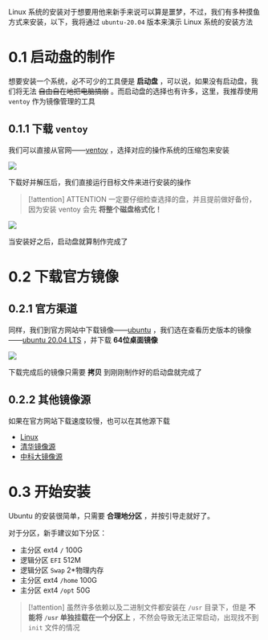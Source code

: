 Linux 系统的安装对于想要用他来新手来说可以算是噩梦，不过，我们有多种摸鱼方式来安装，以下，我将通过 `ubuntu-20.04` 版本来演示 Linux 系统的安装方法

# 0.1 启动盘的制作

想要安装一个系统，必不可少的工具便是 **启动盘** ，可以说，如果没有启动盘，我们将无法 ~~自由自在地把电脑搞崩~~ 。而启动盘的选择也有许多，这里，我推荐使用 `ventoy` 作为镜像管理的工具

## 0.1.1 下载 `ventoy` 

我们可以直接从官网——[ventoy](https://www.ventoy.net/cn/) ，选择对应的操作系统的压缩包来安装

![](ventoy官网.png)

下载好并解压后，我们直接运行目标文件来进行安装的操作

> [!attention] ATTENTION
> 一定要仔细检查选择的盘，并且提前做好备份，因为安装 ventoy 会先 **将整个磁盘格式化！**

![](ventoy安装.png)

当安装好之后，启动盘就算制作完成了

# 0.2 下载官方镜像

## 0.2.1 官方渠道

同样，我们到官方网站中下载镜像——[ubuntu](https://cn.ubuntu.com/) ，我们选在查看历史版本的镜像——[ubuntu 20.04 LTS](https://releases.ubuntu.com/20.04.6/) ，并下载 **64位桌面镜像** 

![](ubuntu-20.04.png)

下载完成后的镜像只需要 **拷贝** 到刚刚制作好的启动盘就完成了

## 0.2.2 其他镜像源

如果在官方网站下载速度较慢，也可以在其他源下载
- [Linux](https://www.linux.org/pages/download/)
- [清华镜像源](https://mirrors.tuna.tsinghua.edu.cn/)
- [中科大镜像源](https://mirrors.ustc.edu.cn/)

# 0.3 开始安装

Ubuntu 的安装很简单，只需要 **合理地分区** ，并按引导走就好了。

对于分区，新手建议如下分区：

- 主分区 ext4 `/` 100G
- 逻辑分区 `EFI` 512M
- 逻辑分区 `Swap` 2\*物理内存
- 主分区 ext4 `/home` 100G 
- 主分区 ext4 `/opt` 50G

> [!attention] 
> 虽然许多依赖以及二进制文件都安装在 `/usr` 目录下，但是 **不能将 `/usr` 单独挂载在一个分区上** ，不然会导致无法正常启动，出现找不到 `init` 文件的情况

